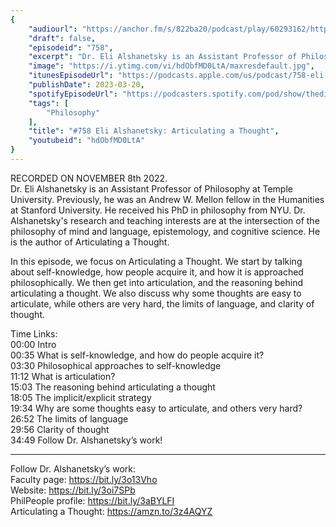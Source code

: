 ```yaml
---
{
	"audiourl": "https://anchor.fm/s/822ba20/podcast/play/60293162/https%3A%2F%2Fd3ctxlq1ktw2nl.cloudfront.net%2Fstaging%2F2022-10-8%2Fb419ff9a-3baa-0848-4b3f-40605dbfe128.m4a",
	"draft": false,
	"episodeid": "758",
	"excerpt": "Dr. Eli Alshanetsky is an Assistant Professor of Philosophy at Temple University. Previously, he was an Andrew W. Mellon fellow in the Humanities at Stanford University. He received his PhD in philosophy from NYU. Dr. Alshanetsky's research and teaching interests are at the intersection of the philosophy of mind and language, epistemology, and cognitive science. He is the author of Articulating a Thought.",
	"image": "https://i.ytimg.com/vi/hdObfMD0LtA/maxresdefault.jpg",
	"itunesEpisodeUrl": "https://podcasts.apple.com/us/podcast/758-eli-alshanetsky-articulating-a-thought/id1451347236?i=1000605057252&uo=4",
	"publishDate": 2023-03-20,
	"spotifyEpisodeUrl": "https://podcasters.spotify.com/pod/show/thedissenter/episodes/758-Eli-Alshanetsky-Articulating-a-Thought-e1qegja",
	"tags": [
		"Philosophy"
	],
	"title": "#758 Eli Alshanetsky: Articulating a Thought",
	"youtubeid": "hdObfMD0LtA"
}
---
```

RECORDED ON NOVEMBER 8th 2022.  
Dr. Eli Alshanetsky is an Assistant Professor of Philosophy at Temple University. Previously, he was an Andrew W. Mellon fellow in the Humanities at Stanford University. He received his PhD in philosophy from NYU. Dr. Alshanetsky's research and teaching interests are at the intersection of the philosophy of mind and language, epistemology, and cognitive science. He is the author of Articulating a Thought.

In this episode, we focus on Articulating a Thought. We start by talking about self-knowledge, how people acquire it, and how it is approached philosophically. We then get into articulation, and the reasoning behind articulating a thought. We also discuss why some thoughts are easy to articulate, while others are very hard, the limits of language, and clarity of thought.

Time Links:  
<time>00:00</time> Intro  
<time>00:35</time> What is self-knowledge, and how do people acquire it?  
<time>03:30</time> Philosophical approaches to self-knowledge  
<time>11:12</time> What is articulation?  
<time>15:03</time> The reasoning behind articulating a thought  
<time>18:05</time> The implicit/explicit strategy  
<time>19:34</time> Why are some thoughts easy to articulate, and others very hard?  
<time>26:52</time> The limits of language  
<time>29:56</time> Clarity of thought  
<time>34:49</time> Follow Dr. Alshanetsky’s work!

---

Follow Dr. Alshanetsky’s work:  
Faculty page: https://bit.ly/3o13Vho  
Website: https://bit.ly/3oi7SPb  
PhilPeople profile: https://bit.ly/3aBYLFI  
Articulating a Thought: https://amzn.to/3z4AQYZ
